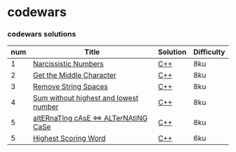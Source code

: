 codewars
========
### codewars solutions

| num | Title | Solution | Difficulty |
|---| ----- | -------- | ---------- |
|1|[Narcissistic Numbers ](https://www.codewars.com/kata/5287e858c6b5a9678200083c) | [C++](https://github.com/chZzZzZz/codewars/blob/master/Kata/NarcissisticNumbers.md)|8ku|
|2|[Get the Middle Character](https://www.codewars.com/kata/56747fd5cb988479af000028) | [C++](https://github.com/chZzZzZz/codewars/blob/master/Kata/Get_the_Middle_Character.md)|8ku|
|3|[Remove String Spaces](https://www.codewars.com/kata/57eae20f5500ad98e50002c5) | [C++](https://github.com/chZzZzZz/codewars/blob/master/Kata/Remove_String_Spaces.md)|8ku|
|4|[Sum without highest and lowest number](https://www.codewars.com/kata/576b93db1129fcf2200001e6) | [C++](https://github.com/chZzZzZz/codewars/blob/master/Kata/sum_without_highest_and_lowest_number.md)|8ku|
|5|[altERnaTIng cAsE <=> ALTerNAtiNG CaSe ](https://www.codewars.com/kata/56efc695740d30f963000557) | [C++](https://github.com/chZzZzZz/codewars/blob/master/Kata/lower(upper)_to_upper(lower).md)|8ku|  
|5|[Highest Scoring Word](https://www.codewars.com/kata/57eb8fcdf670e99d9b000272) | [C++](https://github.com/chZzZzZz/codewars/blob/master/Kata/High_scoring_word.md)|6ku|